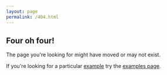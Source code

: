 ```yaml
---
layout: page
permalink: /404.html
---
```

## Four oh four!

The page you're looking for might have moved or may not exist.

If you're looking for a particular [example](/examples) try the [examples page](/examples).
